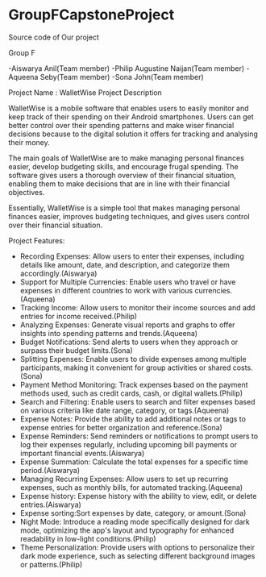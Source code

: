 # GroupFCapstoneProject
Source code of Our project


Group F

-Aiswarya Anil(Team member)
-Philip Augustine Naijan(Team member)
-Aqueena Seby(Team member)
-Sona John(Team member)


Project Name : WalletWise
Project Description

WalletWise is a mobile software that enables users to easily monitor and keep track of their spending on their Android smartphones. Users can get better control over their spending patterns and make wiser financial decisions because to the digital solution it offers for tracking and analysing their money.

The main goals of WalletWise are to make managing personal finances easier, develop budgeting skills, and encourage frugal spending. The software gives users a thorough overview of their financial situation, enabling them to make decisions that are in line with their financial objectives.

Essentially, WalletWise is a simple tool that makes managing personal finances easier, improves budgeting techniques, and gives users control over their financial situation.

Project Features:

-	Recording Expenses: Allow users to enter their expenses, including details like amount, date, and description, and categorize them accordingly.(Aiswarya)
-	Support for Multiple Currencies: Enable users who travel or have expenses in different countries to work with various currencies.(Aqueena)
-	Tracking Income: Allow users to monitor their income sources and add entries for income received.(Philip)
-	Analyzing Expenses: Generate visual reports and graphs to offer insights into spending patterns and trends.(Aqueena)
-	Budget Notifications: Send alerts to users when they approach or surpass their budget limits.(Sona)
-	Splitting Expenses: Enable users to divide expenses among multiple participants, making it convenient for group activities or shared costs.(Sona)
-	Payment Method Monitoring: Track expenses based on the payment methods used, such as credit cards, cash, or digital wallets.(Philip)
-	Search and Filtering: Enable users to search and filter expenses based on various criteria like date range, category, or tags.(Aqueena)
-	Expense Notes: Provide the ability to add additional notes or tags to expense entries for better organization and reference.(Sona)
-	Expense Reminders: Send reminders or notifications to prompt users to log their expenses regularly, including upcoming bill payments or important financial events.(Aiswarya)
-	Expense Summation: Calculate the total expenses for a specific time period.(Aiswarya)
-	Managing Recurring Expenses: Allow users to set up recurring expenses, such as monthly bills, for automated tracking.(Aqueena)
-	Expense history:   Expense history with the ability to view, edit, or delete entries.(Aiswarya)
-	Expense sorting:Sort expenses by date, category, or amount.(Sona)
-   Night Mode: Introduce a reading mode specifically designed for dark mode, optimizing the app's layout and typography for enhanced readability in low-light conditions.(Philip)
-   Theme Personalization: Provide users with options to personalize their dark mode experience, such as selecting different background images or patterns.(Philip)

